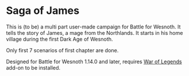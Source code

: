 Saga of James
=============

This is (to be) a multi part user-made campaign for Battle for Wesnoth. It tells the story of James, a mage from the Northlands. It starts in his home village during the first Dark Age of Wesnoth.

Only first 7 scenarios of first chapter are done.

Designed for Battle for Wesnoth 1.14.0 and later, requires [War of Legends](https://github.com/knyghtmare/War_of_Legends) add-on to be installed.
